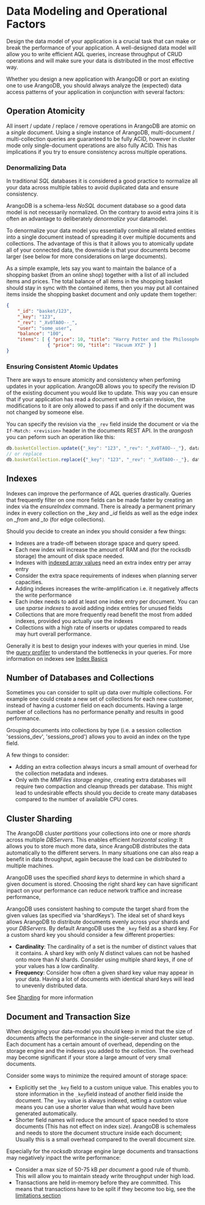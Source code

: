 Data Modeling and Operational Factors
====================================

Design the data model of your application is a crucial task that can make or break the performance
of your application. A well-designed data model will allow you to write efficient AQL queries, increase
throughput of CRUD operations and will make sure your data is distributed in the most effective way.

Whether you design a new application with ArangoDB or port an existing one to use ArangoDB, you should
always analyze the (expected) data access patterns of your application in conjunction with several factors:

Operation Atomicity
-------------------

All insert / update / replace / remove operations in ArangoDB are atomic on a _single_ document.
Using a single instance of ArangoDB, multi-document / multi-collection queries are guaranteed to be fully ACID, however
in cluster mode only single-document operations are also fully ACID. This has implications if you try to ensure
consistency across multiple operations.

### Denormalizing Data

In traditional _SQL_ databases it is considered a good practice to normalize all your data across multiple tables
to avoid duplicated data and ensure consistency.

ArangoDB is a schema-less _NoSQL_ document database so a good data model is not necessarily normalized. On the contrary to
avoid extra joins it is often an advantage to deliberately _denormalize_ your datamodel.

To denormalize your data model you essentially combine all related entities into a single document instead of spreading it
over multiple documents and collections. The advantage of this is that it allows you to atomically update all of your
connected data, the downside is that your documents become larger (see below for more considerations on large documents).

As a simple example, lets say you want to maintain the balance of a shopping basket (from an online shop) together with a list of all included items and prices.
The total balance of all items in the shopping basket should stay in sync with the contained items, then you may put
all contained items inside the shopping basket document and only update them together:

```json
{
    "_id": "basket/123",
    "_key": "123",
    "_rev": "_Xv0TA0O--_",
    "user": "some_user",
    "balance": "100",
    "items": [ { "price": 10, "title": "Harry Potter and the Philosopher’s Stone" }, 
               { "price": 90, "title": "Vacuum XYZ" } ]
}
```

### Ensuring Consistent Atomic Updates

There are ways to ensure atomicity and consistency when perfoming updates in your application.
ArangoDB allows you to specify the revision ID of the existing document you would like to update.
This way you can ensure that if your application has read a document with a certain revision, the
modifications to it are only allowed to pass if and only if the document was not changed by someone else.

You can specify the revision via the `_rev` field inside the document or via the `If-Match: <revision>`
header in the documents REST API. In the _arangosh_ you can peform such an operation like this:

```js
db.basketCollection.update({"_key": "123", "_rev": "_Xv0TA0O--_"}, data)
// or replace
db.basketCollection.replace({"_key": "123", "_rev": "_Xv0TA0O--_"}, data)
```

Indexes
-------

Indexes can improve the performance of AQL queries drastically. Queries that frequently filter on one more fields
can be made faster by creating an index via the _ensureIndex_ command. There is already a permanent primary
index in every collection on the *_key* and *_id* fields as well as the edge index on *_from* and *_to* (for edge collections).

Should you decide to create an index you should consider a few things:

- Indexes are a trade-off between storage space and query speed.
- Each new index will increase the amount of RAM and (for the rocksdb storage) the amount of disk space needed.
- Indexes with [indexed array values](../Indexing/IndexBasics.md#indexing-array-values) need an extra index entry per array entry
- Consider the extra space requirements of indexes when planning server capacities.
- Adding indexes increases the write-amplification i.e. it negatively affects the write performance
- Each index needs to add at least one index entry per document. You can use _sparse indexes_ to avoid adding index entries for unused fields
- Collections that are more frequently read benefit the most from added indexes, provided you actually use the indexes
- Collections with a high rate of inserts or updates compared to reads may hurt overall performance.

Generally it is best to design your indexes with your queries in mind. Use the [query profiler](../../AQL/ExecutionAndPerformance/QueryProfiler.html) to understand the bottlenecks in your queries. For more information on indexes see [Index Basics](../Indexing/IndexBasics.md)

<!-- TODO maybe expand a bit on capacity planning ? -->

Number of Databases and Collections
-----------------------------------

Sometimes you can consider to split up data over multiple collections. For example one could create a
new set of collections for each new customer, instead of having a customer field on each documents. Having a
large number of collections has no performance penalty and results in good performance.

Grouping documents into collections by type (i.e. a session collection 'sessions_dev', 'sessions_prod') allows
you to avoid an index on the type field.

A few things to consider:
- Adding an extra collection always incurs a small amount of overhead for the collection metadata and indexes.
- Only with the _MMFiles storage engine_, creating extra databases will require two compaction and cleanup threads per database.
  This might lead to undesirable effects should you decide to create many databases compared to the number of available CPU cores.

Cluster Sharding
----------------

The ArangoDB cluster _partitions_ your collections into one or more _shards_ across multiple _DBServers_.
This enables efficient _horizontal scaling_: It allows you to store much more data, since ArangoDB distributes the data
automatically to the different servers. In many situations one can also reap a benefit in data throughput,
again because the load can be distributed to multiple machines.

ArangoDB uses the specified _shard keys_ to determine in which shard a given document is stored. Choosing the right
shard key can have significant inpact on your performance can reduce network traffice and increase performance,

ArangoDB uses consistent hashing to compute the target shard from the given values (as specified via 'shardKeys').
The ideal set of shard keys allows ArangoDB to distribute documents evenly across your shards and your _DBServers_.
By default ArangoDB uses the `_key` field as a shard key. For a custom shard key
you should consider a few different properties:

- **Cardinality**: The cardinality of a set is the number of distinct values that it contains. A shard key with
  only _N_ distinct values can not be hashed onto more than _N_ shards. Consider using multiple shard keys, if one of your values has a low cardinality.
- **Frequency**: Consider how often a given shard key value may appear in your data. Having a lot of documents with identical shard   keys will lead to unevenly distributed data.

See [Sharding](../Architecture/DeploymentModes/Cluster/Architecture.md#Sharding) for more information

Document and Transaction Size
-----------------------------

When designing your data-model you should keep in mind that the size of documents affects the performance
in the single-server and cluster setup.
Each document has a certain amount of overhead, depending on the storage engine and the indexes you added
to the collection. The overhead may become significant if your store a large amount of very small documents.

Consider some ways to minimize the required amount of storage space:

- Explicitly set the `_key` field to a custom unique value. This enables you to store information in the `_key`field
  instead of another field inside the document. The `_key` value is always indexed, setting a custom value means you can use a shorter
value than what would have been generated automatically.
- Shorter field names will reduce the amount of space needed to store documents (This has not effect on index size).
  ArangoDB is schemaless and needs to store the document structure inside each document; Usually this is a small overhead compared to the overall document size.

Especially for the _rocksdb_ storage engine large documents and transactions may negatively inpact the write performance:
- Consider a max size of 50-75 kB _per document_ a good rule of thumb. This will allow you to maintain steady write
  throughput under high load.
- Transactions are held in-memory before they are committed. This means that transactions have to be split if they become too big,    see the [limitations section](../Transactions/Limitations.md#with-rocksdb-storage-engine)
